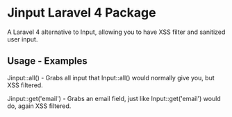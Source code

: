# Jinput Laravel 4 Package
A Laravel 4 alternative to Input, allowing you to have XSS filter and sanitized user input.

## Usage - Examples

Jinput::all() - Grabs all input that Input::all() would normally give you, but XSS filtered.

Jinput::get('email') - Grabs an email field, just like Input::get('email') would do, again XSS filtered.
